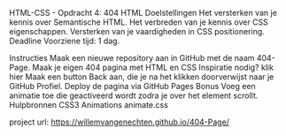 
HTML-CSS - Opdracht 4: 404 HTML
Doelstellingen
Het versterken van je kennis over Semantische HTML.
Het verbreden van je kennis over CSS eigenschappen.
Versterken van je vaardigheden in CSS positionering.
Deadline
Voorziene tijd: 1 dag.

Instructies
Maak een nieuwe repository aan in GitHub met de naam 404-Page.
Maak je eigen 404 pagina met HTML en CSS Inspiratie nodig? klik hier
Maak een button Back aan, die je na het klikken doorverwijst naar je GitHub Profiel.
Deploy de pagina via GitHub Pages
Bonus
Voeg een animatie toe die geactiveerd wordt zodra je over het element scrollt.
Hulpbronnen
CSS3 Animations
animate.css

project url: https://willemvangenechten.github.io/404-Page/
